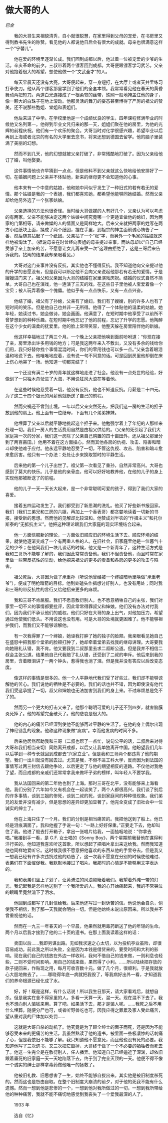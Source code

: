 # 做大哥的人

*巴金*

　　我的大哥生来相貌清秀，自小就很聪慧，在家里得到父母的宠爱，在书房里又得到教书先生的称赞。看见他的人都说他日后会有很大的成就。母亲也很满意这样一个“宁馨儿”。

　　他在爱的环境里逐渐长成。我们回到成都以后，他过着一位被宠爱的少爷的生活。辛亥革命的前夕。三叔带着两个镖客回到成都。大哥便跟镖客学习武艺。父亲对他抱着很大的希望，想使他做一个“文武全才”的人。

　　每天早晨天还没有大亮，大哥便起来，穿一身短打，在大厅上或者天井里练习打拳使刀。他从两个镖客那里学到了他们的全套本领。我常常看见他在春天的黄昏舞动两把短刀。两道白光连接成了一根柔软的丝带，蛛网一般地掩盖住他的身子，像一颗大的白珠子在地上滚动。他那灵活的舞刀的姿态甚至博得了严厉的祖父的赞美，还不说那些胞姐、堂姐和表姐们。

　　他后来进了中学。在学校里他是一个成绩优良的学生，四年课程修满毕业的时候他又名列第一。他得到毕业文凭归来的那一天，姐姐们聚在他的房里，为他的光辉的前程庆祝。他们有一个欢乐的聚会。大哥当时对化学很感兴趣，希望毕业以后再到上海或者北京的有名的大学里去念书，将来还想到德国去留学。他的脑子里装满了美丽的幻想。

　　然而不到几天，他的幻想就被父亲打破了，非常残酷地打破了。因为父亲给他订了婚，叫他娶妻。

　　这件事情他也许早猜到一点点，但是他料不到父亲就这么快地给他安排好了一切。在婚姻问题上父亲并不体贴他，新来的继母更不会知道他的心事。

　　他本来有一个中意的姑娘，他和她中间似乎发生了一种旧式的若有若无的爱情。那个姑娘是我的一个表姐，我们都喜欢她，都希望他能够同她结婚。然而父亲却给他另外选了一个张家姑娘。

　　父亲选择的方法也很奇怪。当时给大哥做媒的人有好几个，父亲认为可以考虑的有两家。父亲不能够决定这两个姑娘中间究竟哪一个更适宜做他的媳妇，因为两家的门第相等，请来做媒的人的情面又是同样地大。后来父亲就把两家的姓写在两方小红纸块上面，揉成了两个纸团，捏在手里，到祖宗的神主面前诚心祷告了一番，然后随意拈起了一个纸团。父亲拈了一个“张”字，而另外一个毛家的姑娘就这样地被淘汰了。（据说母亲在时曾经向表姐的母亲提过亲事，而姑母却以“自己已经受够了亲上加亲的苦，不愿意让女儿再来受一次”这理由拒绝了，这是三哥后来告诉我的。拈阄的结果我却亲眼看见。）

　　大哥对这门亲事并没有反抗，其实他也不懂得反抗。我不知道他向父亲提过他的升学的志愿没有，但是我可以断定他不会向父亲说起他那若有若无的爱情。于是嫂嫂进门来了。祖父和父亲因为大哥的结婚在家里演戏庆祝。结婚的仪式自然不简单。大哥自己也在演戏，他一连演了三天的戏。在这些日子里他被人宝爱着像一个宝贝；被人玩弄着像一个傀儡。他似乎有一点点快乐，又有一点点兴奋。

　　他结了婚，祖父有了孙媳，父亲有了媳妇，我们有了嫂嫂，别的许多人也有了短时间的笑乐。但是他自己也并非一无所得。他得了一个体贴他的温柔的姑娘。她年轻，她读过书，她会做诗，她会画画。他满意了，在短时期中他享受了以前所不曾梦想到的种种乐趣。在短时期中他忘记了他的前程，忘记了升学的志愿。他陶醉在这个少女的温柔的抚爱里。他的脸上常带笑容，他整天躲在房里陪伴他的新娘。

　　他这样幸福地过了两三个月。一个晚上父亲把他唤到面前吩咐道：“你现在接了亲，房里添出许多用钱的地方；可是我这两年来入不敷出，又没有多余的钱给你们用，我只好替你找个事情混混时间，你们的零用钱也可以多一点。”父亲含着眼泪温和地说下去。他唯唯地应着，没有说一句不同意的话。可是回到房里他却倒在床上伤心地哭了一场。他知道一切都完结了！

　　一个还没有满二十岁的青年就这样地走进了社会。他没有一点处世的经验，好像划了一只独木舟驶进了大海，不用说狂风大浪在等着他。

　　在这些时候他忍受着一切，他没有反抗，他也不知道反抗。月薪是二十四元。为了这二十四个银元的月薪他就断送了自己的前程。

　　然而灾祸还不曾到止境。一年以后父亲突然死去，把我们这一房的生活的担子放到他的肩上。他上面有一位继母，下面有几个弟弟妹妹。

　　他埋葬了父亲以后就平静地挑起这个担子来。他勉强学着上了年纪的人那样来处理一切。我们一房人的生活费用自然是由祖父供给的。（父亲的死引起了我们大家庭第一次的分家，我们这一房除了父亲自己购置的四十亩田外，还从祖父那里分到了两百亩田。）他用不着在这方面操心。然而其他各房的仇视、攻击、陷害和暗斗却使他难于应付。他永远平静地忍受了—切，不管这仇视、攻击、陷害和暗斗愈来愈厉害。他只有一个办法：处处让步来换取暂时的平静生活。

　　后来他的第一个儿子出世了。祖父第一次看见了重孙，自然非常高兴。大哥也感到了莫大的快乐。儿子是他的亲骨血，他可以好好地教养他，在他的儿子的身上实现他那被断送了的前程。

　　他的儿子一天一天长大起来，是一个非常聪明可爱的孩子，得到了我们大家的喜爱。

　　接着五四运动发生了。我们都受到了新思潮的洗礼。他买了好些新书报回家。我们（我们三弟兄和三房的六姐，再加上一个香表哥）都贪婪地读着一切新的书报，接受新的思想。然而他的见解却比较温和。他赞成刘半农的“作揖主义”和托尔斯泰的“无抵抗主义”。他把这种理论跟我们大家庭的现实环境结合起来。

　　他一方面信服新的理论，一方面依旧顺应旧的环境生活下去。顺应环境的结果，就使他逐渐变成了一个有两重人格的人。在旧社会，旧家庭里他是一位暮气十足的少爷；在他同我们一块儿谈话的时候，他又是一个新青年了，这种生活方式是我和三哥所不能够了解的，我们因此常常责备他。我们不但责备他，而且时常在家里做一些带反抗性的举动，给他招来祖父的更多的责备和各房的更多的攻击与陷害。

　　祖父死后，大哥因为做了承重孙（听说他曾经被一个婶娘暗地里唤做“承重老爷”），便成了明枪暗箭的目标。他到处磕头作揖想讨好别人，也没有用处；同时我和三哥的带反抗性的言行又给他招来更多的麻烦。

　　我和三哥不肯屈服。我们不愿意敷衍别人，也不愿意牺牲自己的主张，我们对家里一切不义的事情都要批评，因此常常得罪叔父和婶娘。他们没有办法对付我们，因为我们不承认他们的威权。他们只好在大哥的身上出气，对他加压力，希望通过他使我们低头。不用说这也没有用。可是大哥的处境就更困难了。他不能够袒护我们，而我们又不能够谅解他。

　　有一次我得罪了一个婶娘，她诬我打肿了她的独子的脸颊。我亲眼看见她自己在盛怒中把我那个堂弟的脸颊打肿了，她却牵着堂弟去找我的继母讲理。大哥要我向她赔礼认错，我不肯。他又要我到二叔那里去求二叔断公道。但是我并不相信二叔会主张公道。结果他自己代我赔了礼认错，还受到了二叔的申斥。他后来到我的房里，含着眼泪讲了一两个钟头，惹得我也淌了泪。但是我并没有答应以后改变态度。

　　像这样的事情是很多的。他一个人平静地代我们受了好些过，我们却不能够谅解他的苦心。我们说他的牺牲是不必要的。我们的话也并不错，因为即使没有他代我们受这承提了一切，叔父和婶娘也无法加害到我们的身上来。不过麻烦总是免不了的。

　　然而另一个更大的打击又来了。他那个聪明可爱的儿子还不到四岁，就害脑膜炎死掉了。他的希望完全破灭了。他的悲哀是很大的。

　　他的内心的痛苦已经深到使他不能够再过平静的生活了。在他的身上偶尔出现了神经错乱的现象。他称这种现象做“痰病”。幸而他发病的时间不多。

　　后来他居然帮助我和三哥（二叔也帮了一点忙，说句公平的话，二叔后来对待大哥和我们相当亲切）同路离开成都，以后又让我单独离开中国。他盼望我们几年以后学到—种专长就回到成都去“兴家立业”。但是我和三哥两个都违背了他的期望。我们一出川就没有回去过。尤其是我，不但不进工科大学，反而因为到法国的事情写过两三封信去跟他争论，以后更走了与他的期望相反的道路。不仅他对我绝了望，而且成都的亲戚们还常常拿我来做坏子弟的榜样，叫年轻人不要学我。

　　我从法国回来的第二年他也到了上海。那时三哥在北平，没有能够来上海看他。我们分别了六年如今又有机会在一起谈笑了，两个人都很高兴。我们谈了别后的许多事情，谈到三姐的惨死，谈到二叔的死，谈到家庭间的种种怪现象。我们弟兄的友爱并没有减少，但是思想的差异却更加显著了。他完全变成了旧社会中一位诚实的绅士了。

　　他在上海只住了一个月。我们的分别是相当痛苦的。我把他送到了船上。他已经是泪痕满面了。我和他握了手说一句：“一路上好好保重。”正要走下去，他却叫住了我。他进了舱去打开箱子，拿出一张唱片给我，一面抽咽地说：“你拿去唱。”我接到手一看，是 G.F. 女士唱的《Sonny Boy》，两个星期前我替他在谋得利洋行买的。他知道我喜欢听这首歌，所以想起了把唱片拿出来送给我。然而我知道他也同样地爱听它。这时候我很不愿意把他喜欢的东西从他的手里夺去。但是我又一想我已经有许多次违抗过他的劝告了，这一次我不愿意在分别的时候使他难过、表弟们在下面催促我。我默默地接过了唱片。我那时的心情是不能够用文字表达的。

　　我和表弟们坐上了划子，让黄浦江的风浪颠簸着我们。我望着外滩一带的灯光，我记起我是怎样地送别了一个我所爱的人，我的心开始痛起来，我的不常哭泣的眼睛里竟然淌下了泪水。

　　他回到成都写了几封信给我。后来他还写过一封诉苦的信。他说他会自杀，倘使我不相信，到了那—天我就会明白一切。但是他始终未说出原因来。所以我并不曾重视他的话。

　　然而在一九三一年春天的一个早晨，他果然就用毒药断送了他的年轻的生命。两个月以后我才接到了他的二十页的遗书。在那上面我读着这样的话：

　　卖田以后……我即另谋出路。无如我求速之心太切，以为投机亭业虽险，却很容易成功。前此我之所以失败，全是因为本钱是借贷来的，要受时间和大利的影响。现在我们自己的钱放在外边一样收利，我何不借自己的钱来做，一则利息也轻些，二则不受时间影响。用自己的钱来做，果然得了小利。……所以陆续把存放的款子提回来，作贴现之用，每月可收百数十元。做了几个月，很顺利。于是我就放心大胆地做去了。……哪晓得年底一病就把我毁了，等我病好出外一看，才知道我们的养命根源已经化成了水。

　　好，好！既是这样，有什么话说！所以我生日那天，请大家看戏后，就想自杀。但是我实在舍不得家里的人。多看一天算一天，混一天。现在混不下去了。我也不想向别人骗钱来用。算了吧。如果活下去，那才是骗人呢。……我死之后不用什么埋葬，随便分尸也可，或者听野兽吃也可。因我应得之罪累及家人受此痛苦，望从重对我的尸体加以处罚……

　　这就是大哥自杀的动机了。他究竟是为了顾全绅士的面子而死，还是因为不能够忍受未来的更痛苦的生活，我虽然熟读了他的遗书，被里面一些极凄惨的话刺痛了心，但是我依旧不能够了解。我只知道他不愿意死，而且他也没有死的必要。我知道他写了三次遗书，又三次把它毁掉，大哥终于做了一个不必要的牺牲者而死去了。他这一生完全是在敷衍别人，任人播弄。他知道自己已经逼近了深渊，却依旧跟着垂死的旧家庭一天一天地陷落下去，终于到了完全灭顶的一天。他便不得不像一个诚实的绅士那样拿毒药做他唯一的拯救了。

　　他被旧礼教、旧思想害了一生，始终不能够自拔出来。其实他是被旧制度杀死的。然而这也是咎由自取。在整个旧制度大崩溃的前夕，对于他的死我不能有什么遗憾。然而一想到他是悲惨的一个，一想到他对我所做过的一切，一想到我所带给他的种种痛苦，我就不能不痛切地感觉到我丧失了一个爱我最深的人了。

　　1933 年

　　选自《忆》